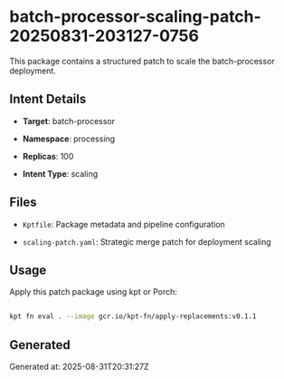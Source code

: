 # batch-processor-scaling-patch-20250831-203127-0756



This package contains a structured patch to scale the batch-processor deployment.



## Intent Details

- **Target**: batch-processor

- **Namespace**: processing  

- **Replicas**: 100

- **Intent Type**: scaling



## Files

- `Kptfile`: Package metadata and pipeline configuration

- `scaling-patch.yaml`: Strategic merge patch for deployment scaling



## Usage

Apply this patch package using kpt or Porch:



```bash

kpt fn eval . --image gcr.io/kpt-fn/apply-replacements:v0.1.1

```



## Generated

Generated at: 2025-08-31T20:31:27Z

